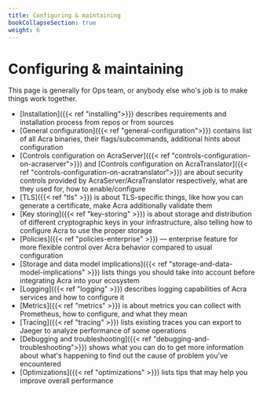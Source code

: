 ```yaml
---
title: Configuring & maintaining
bookCollapseSection: true
weight: 6
---
```


# Configuring & maintaining

This page is generally for Ops team, or anybody else who's job is to make things work together.

* [Installation]({{< ref "installing">}})
  describes requirements and installation process from repos or from sources
* [General configuration]({{< ref "general-configuration">}})
  contains list of all Acra binaries, their flags/subcommands, additional hints about configuration
* [Controls configuration on AcraServer]({{< ref "controls-configuration-on-acraserver">}}) and
  [Controls configuration on AcraTranslator]({{< ref "controls-configuration-on-acratranslator">}}) are
  about security controls provided by AcraServer/AcraTranslator respectively, what are they used for, how to enable/configure
* [TLS]({{< ref "tls" >}})
  is about TLS-specific things, like how you can generate a certificate, make Acra additionally validate them
* [Key storing]({{< ref "key-storing" >}})
  is about storage and distribution of different cryptographic keys in your infrastructure,
  also telling how to configure Acra to use the proper storage
* [Policies]({{< ref "policies-enterprise" >}}) —
  enterprise feature for more flexible control over Acra behavior compared to usual configuration
* [Storage and data model implications]({{< ref "storage-and-data-model-implications" >}})
  lists things you should take into account before integrating Acra into your ecosystem
* [Logging]({{< ref "logging" >}})
  describes logging capabilities of Acra services and how to configure it
* [Metrics]({{< ref "metrics" >}})
  is about metrics you can collect with Prometheus, how to configure, and what they mean
* [Tracing]({{< ref "tracing" >}})
  lists existing traces you can export to Jaeger to analyze performance of some operations
* [Debugging and troubleshooting]({{< ref "debugging-and-troubleshooting">}})
  shows what you can do to get more information about what's happening to find out the cause of problem you've encountered
* [Optimizations]({{< ref "optimizations" >}})
  lists tips that may help you improve overall performance
